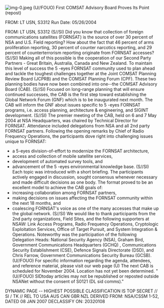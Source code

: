 ![img-0.jpeg](img-0.jpeg)
(U//FOUO) First COMSAT Advisory Board Proves Its Point (repost)

FROM: LT
USN, S3312
Run Date: $05 / 26 / 2004$

FROM: LT
USN, S3312
(S//SI) Did you know that collection of foreign communications satellites (FORNSAT) is the source of over 30 percent of NSA and U.S. Field reporting? How about the fact that 46 percent of arms proliferation reporting, 30 percent of counter narcotics reporting, and 29 percent of counterterrorism reporting originate from FORNSAT accesses?
(S//SI) Making all of this possible is the cooperation of our Second Party Partners - Great Britain, Australia, Canada and New Zealand. To maintain this level of success the 5 -eyes FORNSAT community used to plan ahead and tackle the toughest challenges together at the Joint COMSAT Planning Review Board (JCPRB) and the COMSAT Planning Forum (CPF). These two planning bodies have now been combined into one--the COMSAT Advisory Board (CAB).
(S//SI) Focused on long-range planning that will ensure continued successes, the CAB is the first step toward establishing the Global Network Forum (GNF) which is to be inaugurated next month. The CAB will inform the GNF about issues specific to 5 -eyes FORNSAT programs, i.e. access planning, architecture \& engineering, and SIGINT development.
(S//SI) The premier meeting of the CAB, held on 6 and 7 May 2004 at NSA Headquarters, was chaired by Technical Director for FORNSAT. Attendance included delegations from NSA and all 2nd party FORNSAT partners. Following the opening remarks by Chief of Radio Frequency Operations, the participants dove right into challenging issues unique to FORNSAT:

- a 5-eyes division-of-effort to modernize the FORNSAT architecture,
- access and collection of mobile satellite services,
- development of automated survey tools, and
- advancement of the 5 -eyes environmental knowledge base.
(S//SI) Each topic was introduced with a short briefing. The participants actively engaged in discussion, sought consensus whenever necessary and made difficult decisions as one body. The format proved to be an excellent model to achieve the CAB goals of:
- increasing collaboration among FORNSAT partners,
- making decisions on issues affecting the FORNSAT community within the next 18 months, and
- coalescing FORNSAT's voice as one of the many accesses that make up the global network.
(S//SI) We would like to thank participants from the 2nd party organizations, Field Sites, and the following supporters at NSAW: Link Access Programs, Radio Frequency Operations, Cryptologic Exploitation Services, Office of Target Pursuit, and System Integration \& Operations. Noteworthy was the participation of the following Delegation Heads: National Security Agency (NSA), Graham Bird, Government Communications Headquarters (GCHQ) , Communications Security Establishment (CSE), Defence Signals Directorate (DSD), and Chris Farrow, Government Communications Security Bureau (GCSB).
(U//FOUO) For specific information regarding the agenda, attendees, and reference material, please visit our web page
(U) The next CAB is scheduled for November 2004. Location has not yet been determined.
"(U//FOUO) SIDtoday articles may not be republished or reposted outside NSANet without the consent of S0121 (DL sid comms)."

DYNAMIC PAGE -- HIGHEST POSSIBLE CLASSIFICATION IS
TOP SECRET // SI / TK // REL TO USA AUS CAN GBR NZL
DERIVED FROM: NSA/CSSM 1-52, DATED 08 JAN 2007 DECLASSIFY ON: 20320108
